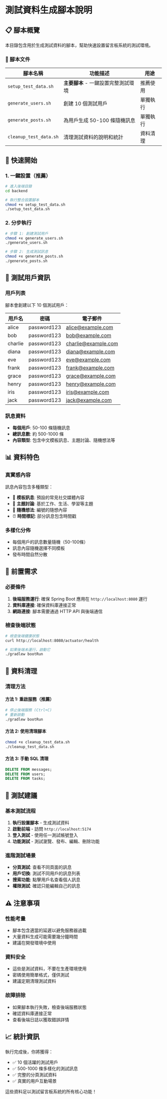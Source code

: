 # 測試資料生成腳本說明

## 📋 腳本概覽

本目錄包含用於生成測試資料的腳本，幫助快速設置留言板系統的測試環境。

### 🔧 腳本文件

| 腳本名稱 | 功能描述 | 用途 |
|---------|---------|------|
| `setup_test_data.sh` | **主要腳本** - 一鍵設置完整測試環境 | 推薦使用 |
| `generate_users.sh` | 創建 10 個測試用戶 | 單獨執行 |
| `generate_posts.sh` | 為用戶生成 50-100 條隨機訊息 | 單獨執行 |
| `cleanup_test_data.sh` | 清理測試資料的說明和統計 | 資料清理 |

## 🚀 快速開始

### 1. 一鍵設置（推薦）

```bash
# 進入後端目錄
cd backend

# 執行整合設置腳本
chmod +x setup_test_data.sh
./setup_test_data.sh
```

### 2. 分步執行

```bash
# 步驟 1: 創建測試用戶
chmod +x generate_users.sh
./generate_users.sh

# 步驟 2: 生成測試訊息
chmod +x generate_posts.sh
./generate_posts.sh
```

## 👥 測試用戶資訊

### 用戶列表
腳本會創建以下 10 個測試用戶：

| 用戶名 | 密碼 | 電子郵件 |
|--------|------|----------|
| alice | password123 | alice@example.com |
| bob | password123 | bob@example.com |
| charlie | password123 | charlie@example.com |
| diana | password123 | diana@example.com |
| eve | password123 | eve@example.com |
| frank | password123 | frank@example.com |
| grace | password123 | grace@example.com |
| henry | password123 | henry@example.com |
| iris | password123 | iris@example.com |
| jack | password123 | jack@example.com |

### 訊息資料
- **每個用戶**: 50-100 條隨機訊息
- **總訊息數**: 約 500-1000 條
- **內容類型**: 包含中文模板訊息、主題討論、隨機想法等

## 📊 資料特色

### 真實感內容
訊息內容包含多種類型：
- 📝 **模板訊息**: 預設的常見社交媒體內容
- 🎯 **主題討論**: 基於工作、生活、學習等主題
- 💭 **隨機想法**: 編號的隨想內容
- ⏰ **時間標記**: 部分訊息包含時間戳

### 多樣化分佈
- 每個用戶的訊息數量隨機（50-100條）
- 訊息內容隨機選擇不同模板
- 發布時間自然分散

## 🔧 前置需求

### 必要條件
1. **後端服務運行**: 確保 Spring Boot 應用在 `http://localhost:8080` 運行
2. **資料庫連接**: 確保資料庫連接正常
3. **網路連接**: 腳本需要通過 HTTP API 與後端通信

### 檢查後端狀態
```bash
# 檢查後端健康狀態
curl http://localhost:8080/actuator/health

# 如果後端未運行，啟動它
./gradlew bootRun
```

## 🧹 資料清理

### 清理方法

#### 方法 1: 重啟服務（推薦）
```bash
# 停止後端服務 (Ctrl+C)
# 重新啟動
./gradlew bootRun
```

#### 方法 2: 使用清理腳本
```bash
chmod +x cleanup_test_data.sh
./cleanup_test_data.sh
```

#### 方法 3: 手動 SQL 清理
```sql
DELETE FROM messages;
DELETE FROM users;
DELETE FROM tasks;
```

## 🧪 測試建議

### 基本測試流程
1. **執行設置腳本** - 生成測試資料
2. **啟動前端** - 訪問 `http://localhost:5174`
3. **登入測試** - 使用任一測試帳號登入
4. **功能測試** - 測試瀏覽、發布、編輯、刪除功能

### 進階測試場景
- **分頁測試**: 查看不同頁面的訊息
- **用戶切換**: 測試不同用戶的訊息列表
- **搜索功能**: 點擊用戶名查看個人訊息
- **權限測試**: 確認只能編輯自己的訊息

## ⚠️ 注意事項

### 性能考量
- 腳本包含適當的延遲以避免服務器過載
- 大量資料生成可能需要幾分鐘時間
- 建議在開發環境中使用

### 資料安全
- 這些是測試資料，不要在生產環境使用
- 密碼使用簡單格式，僅供測試
- 建議定期清理測試資料

### 故障排除
- 如果腳本執行失敗，檢查後端服務狀態
- 確認資料庫連接正常
- 查看後端日誌以獲取錯誤詳情

## 📈 統計資訊

執行完成後，你將獲得：
- ✅ 10 個活躍的測試用戶
- ✅ 500-1000 條多樣化的測試訊息
- ✅ 完整的分頁測試資料
- ✅ 真實的用戶互動場景

這些資料足以測試留言板系統的所有核心功能！